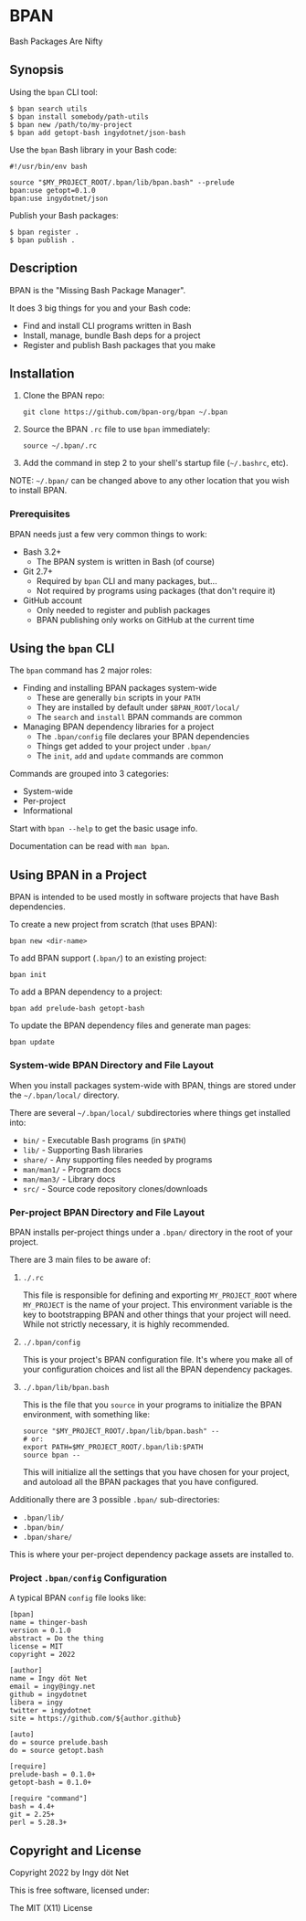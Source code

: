 BPAN
====

Bash Packages Are Nifty

## Synopsis

Using the `bpan` CLI tool:
```
$ bpan search utils
$ bpan install somebody/path-utils
$ bpan new /path/to/my-project
$ bpan add getopt-bash ingydotnet/json-bash
```

Use the `bpan` Bash library in your Bash code:
```
#!/usr/bin/env bash

source "$MY_PROJECT_ROOT/.bpan/lib/bpan.bash" --prelude
bpan:use getopt=0.1.0
bpan:use ingydotnet/json
```

Publish your Bash packages:
```
$ bpan register .
$ bpan publish .
```

## Description

BPAN is the "Missing Bash Package Manager".

It does 3 big things for you and your Bash code:

* Find and install CLI programs written in Bash
* Install, manage, bundle Bash deps for a project
* Register and publish Bash packages that you make

## Installation

1. Clone the BPAN repo:
   ```
   git clone https://github.com/bpan-org/bpan ~/.bpan
   ```
2. Source the BPAN `.rc` file to use `bpan` immediately:
   ```
   source ~/.bpan/.rc
   ```
3. Add the command in step 2 to your shell's startup file (`~/.bashrc`, etc).

NOTE: `~/.bpan/` can be changed above to any other location that you wish to
install BPAN.

### Prerequisites

BPAN needs just a few very common things to work:

* Bash 3.2+
  * The BPAN system is written in Bash (of course)
* Git 2.7+
  * Required by `bpan` CLI and many packages, but...
  * Not required by programs using packages (that don't require it)
* GitHub account
  * Only needed to register and publish packages
  * BPAN publishing only works on GitHub at the current time

## Using the `bpan` CLI

The `bpan` command has 2 major roles:

* Finding and installing BPAN packages system-wide
  * These are generally `bin` scripts in your `PATH`
  * They are installed by default under `$BPAN_ROOT/local/`
  * The `search` and `install` BPAN commands are common
* Managing BPAN dependency libraries for a project
  * The `.bpan/config` file declares your BPAN dependencies
  * Things get added to your project under `.bpan/`
  * The `init`, `add` and `update` commands are common

Commands are grouped into 3 categories:

* System-wide
* Per-project
* Informational

Start with `bpan --help` to get the basic usage info.

Documentation can be read with `man bpan`.

## Using BPAN in a Project

BPAN is intended to be used mostly in software projects that have Bash
dependencies.

To create a new project from scratch (that uses BPAN):
```
bpan new <dir-name>
```

To add BPAN support (`.bpan/`) to an existing project:
```
bpan init
```

To add a BPAN dependency to a project:
```
bpan add prelude-bash getopt-bash
```

To update the BPAN dependency files and generate man pages:
```
bpan update
```

### System-wide BPAN Directory and File Layout

When you install packages system-wide with BPAN, things are stored under the
`~/.bpan/local/` directory.

There are several `~/.bpan/local/` subdirectories where things get installed
into:

* `bin/` - Executable Bash programs (in `$PATH`)
* `lib/` - Supporting Bash libraries
* `share/` - Any supporting files needed by programs
* `man/man1/` - Program docs
* `man/man3/` - Library docs
* `src/` - Source code repository clones/downloads

### Per-project BPAN Directory and File Layout

BPAN installs per-project things under a `.bpan/` directory in the root of your
project.

There are 3 main files to be aware of:

1. `./.rc`

   This file is responsible for defining and exporting `MY_PROJECT_ROOT` where
   `MY_PROJECT` is the name of your project.
   This environment variable is the key to bootstrapping BPAN and other things
   that your project will need.
   While not strictly necessary, it is highly recommended.

2. `./.bpan/config`

    This is your project's BPAN configuration file.
    It's where you make all of your configuration choices and list all the BPAN
    dependency packages.

3. `./.bpan/lib/bpan.bash`

   This is the file that you `source` in your programs to initialize the BPAN
   environment, with something like:
   ```
   source "$MY_PROJECT_ROOT/.bpan/lib/bpan.bash" --
   # or:
   export PATH=$MY_PROJECT_ROOT/.bpan/lib:$PATH
   source bpan --
   ```
   This will initialize all the settings that you have chosen for your project,
   and autoload all the BPAN packages that you have configured.

Additionally there are 3 possible `.bpan/` sub-directories:

* `.bpan/lib/`
* `.bpan/bin/`
* `.bpan/share/`

This is where your per-project dependency package assets are installed to.

### Project `.bpan/config` Configuration

A typical BPAN `config` file looks like:
```
[bpan]
name = thinger-bash
version = 0.1.0
abstract = Do the thing
license = MIT
copyright = 2022

[author]
name = Ingy döt Net
email = ingy@ingy.net
github = ingydotnet
libera = ingy
twitter = ingydotnet
site = https://github.com/${author.github}

[auto]
do = source prelude.bash
do = source getopt.bash

[require]
prelude-bash = 0.1.0+
getopt-bash = 0.1.0+

[require "command"]
bash = 4.4+
git = 2.25+
perl = 5.28.3+
```

## Copyright and License

Copyright 2022 by Ingy döt Net

This is free software, licensed under:

The MIT (X11) License

